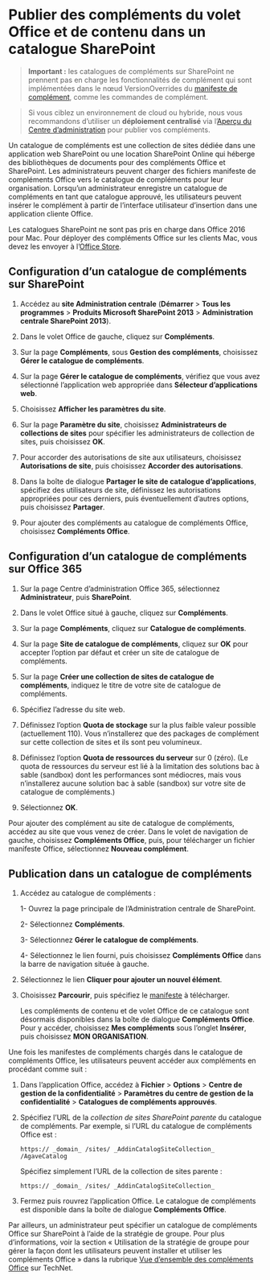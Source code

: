 
# <a name="publish-task-pane-and-content-add-ins-to-a-sharepoint-catalog"></a>Publier des compléments du volet Office et de contenu dans un catalogue SharePoint

>**Important :** les catalogues de compléments sur SharePoint ne prennent pas en charge les fonctionnalités de complément qui sont implémentées dans le nœud VersionOverrides du [manifeste de complément](../overview/add-in-manifests.md), comme les commandes de complément. 

>Si vous ciblez un environnement de cloud ou hybride, nous vous recommandons d’utiliser un **déploiement centralisé** via l’[Aperçu du Centre d’administration](https://support.office.com/en-ie/article/Deploy-Office-Add-ins-in-the-Office-365-new-Admin-Center-737e8c86-be63-44d7-bf02-492fa7cd9c3f?ui=en-US&rs=en-IE&ad=IE) pour publier vos compléments.

Un catalogue de compléments est une collection de sites dédiée dans une application web SharePoint ou une location SharePoint Online qui héberge des bibliothèques de documents pour des compléments Office et SharePoint. Les administrateurs peuvent charger des fichiers manifeste de compléments Office vers le catalogue de compléments pour leur organisation. Lorsqu’un administrateur enregistre un catalogue de compléments en tant que catalogue approuvé, les utilisateurs peuvent insérer le complément à partir de l’interface utilisateur d’insertion dans une application cliente Office.

Les catalogues SharePoint ne sont pas pris en charge dans Office 2016 pour Mac. Pour déployer des compléments Office sur les clients Mac, vous devez les envoyer à l’[Office Store](http://msdn.microsoft.com/library/ff075782-1303-4517-91cc-b3d730e9b9ae%28Office.15%29.aspx).   

## <a name="to-set-up-an-add-in-catalog-on-sharepoint"></a>Configuration d’un catalogue de compléments sur SharePoint

1. Accédez au **site Administration centrale** (**Démarrer** > **Tous les programmes** > **Produits Microsoft SharePoint 2013** > **Administration centrale SharePoint 2013**).
    
2. Dans le volet Office de gauche, cliquez sur  **Compléments**.
    
3. Sur la page  **Compléments**, sous  **Gestion des compléments**, choisissez  **Gérer le catalogue de compléments**.
    
4. Sur la page  **Gérer le catalogue de compléments**, vérifiez que vous avez sélectionné l’application web appropriée dans  **Sélecteur d’applications web**.
    
5. Choisissez  **Afficher les paramètres du site**.
    
6. Sur la page  **Paramètre du site**, choisissez  **Administrateurs de collections de sites** pour spécifier les administrateurs de collection de sites, puis choisissez **OK**.
    
7. Pour accorder des autorisations de site aux utilisateurs, choisissez  **Autorisations de site**, puis choisissez  **Accorder des autorisations**.
    
8. Dans la boîte de dialogue  **Partager le site de catalogue d’applications**, spécifiez des utilisateurs de site, définissez les autorisations appropriées pour ces derniers, puis éventuellement d’autres options, puis choisissez  **Partager**.
    
9. Pour ajouter des compléments au catalogue de compléments Office, choisissez **Compléments Office**.

## <a name="to-set-up-an-add-in-catalog-on-office-365"></a>Configuration d’un catalogue de compléments sur Office 365

1. Sur la page Centre d’administration Office 365, sélectionnez **Administrateur**, puis **SharePoint**.
    
2. Dans le volet Office situé à gauche, cliquez sur  **Compléments**.
    
3. Sur la page  **Compléments**, cliquez sur  **Catalogue de compléments**.
    
4. Sur la page  **Site de catalogue de compléments**, cliquez sur  **OK** pour accepter l’option par défaut et créer un site de catalogue de compléments.
    
5. Sur la page  **Créer une collection de sites de catalogue de compléments**, indiquez le titre de votre site de catalogue de compléments.
    
6. Spécifiez l’adresse du site web.
    
7. Définissez l’option  **Quota de stockage** sur la plus faible valeur possible (actuellement 110). Vous n’installerez que des packages de complément sur cette collection de sites et ils sont peu volumineux.
    
8. Définissez l’option  **Quota de ressources du serveur** sur 0 (zéro). (Le quota de ressources du serveur est lié à la limitation des solutions bac à sable (sandbox) dont les performances sont médiocres, mais vous n’installerez aucune solution bac à sable (sandbox) sur votre site de catalogue de compléments.)
    
9. Sélectionnez  **OK**.
    
Pour ajouter des complément au site de catalogue de compléments, accédez au site que vous venez de créer. Dans le volet de navigation de gauche, choisissez  **Compléments Office**, puis, pour télécharger un fichier manifeste Office, sélectionnez  **Nouveau complément**.    

## <a name="publish-to-an-add-in-catalog"></a>Publication dans un catalogue de compléments


1. Accédez au catalogue de compléments :

    1- Ouvrez la page principale de l’Administration centrale de SharePoint.
    
    2- Sélectionnez **Compléments**.
    
    3- Sélectionnez **Gérer le catalogue de compléments**.
    
    4- Sélectionnez le lien fourni, puis choisissez **Compléments Office** dans la barre de navigation située à gauche.
    
2. Sélectionnez le lien **Cliquer pour ajouter un nouvel élément**.
    
3. Choisissez  **Parcourir**, puis spécifiez le [manifeste](../../docs/overview/add-in-manifests.md) à télécharger.
    
    Les compléments de contenu et de volet Office de ce catalogue sont désormais disponibles dans la boîte de dialogue **Compléments Office**. Pour y accéder, choisissez **Mes compléments** sous l’onglet **Insérer**, puis choisissez **MON ORGANISATION**.
    
Une fois les manifestes de compléments chargés dans le catalogue de compléments Office, les utilisateurs peuvent accéder aux compléments en procédant comme suit :


1. Dans l’application Office, accédez à **Fichier**  >  **Options**  >  **Centre de gestion de la confidentialité**  >  **Paramètres du centre de gestion de la confidentialité**  >  **Catalogues de compléments approuvés**.
    
2. Spécifiez l’URL de la  _collection de sites SharePoint parente_ du catalogue de compléments. Par exemple, si l’URL du catalogue de compléments Office est :
    
    `https:// _domain_ /sites/ _AddinCatalogSiteCollection_ /AgaveCatalog`
    
    Spécifiez simplement l’URL de la collection de sites parente :
    
    `https:// _domain_ /sites/ _AddinCatalogSiteCollection_`
    
3. Fermez puis rouvrez l’application Office. Le catalogue de compléments est disponible dans la boîte de dialogue **Compléments Office**.
    
Par ailleurs, un administrateur peut spécifier un catalogue de compléments Office sur SharePoint à l’aide de la stratégie de groupe. Pour plus d’informations, voir la section « Utilisation de la stratégie de groupe pour gérer la façon dont les utilisateurs peuvent installer et utiliser les compléments Office » dans la rubrique [Vue d’ensemble des compléments Office](https://technet.microsoft.com/en-us/library/jj219429.aspx) sur TechNet.

